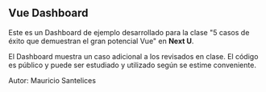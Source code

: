 ## Vue Dashboard

Este es un Dashboard de ejemplo desarrollado para la clase "5 casos de éxito que demuestran el gran potencial Vue" en **Next U**.

El Dashboard muestra un caso adicional a los revisados en clase. El código es público y puede ser estudiado y utilizado según se estime conveniente.

Autor: Mauricio Santelices
